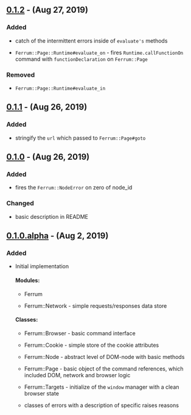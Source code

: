 ## [0.1.2] - (Aug 27, 2019) ##

### Added

- catch of the intermittent errors inside of `evaluate's` methods

- `Ferrum::Page::Runtime#evaluate_on` - fires `Runtime.callFunctionOn` command with `functionDeclaration` on `Ferrum::Page`

### Removed

- `Ferrum::Page::Runtime#evaluate_in`

## [0.1.1] - (Aug 26, 2019) ##

### Added

- stringify the `url` which passed to `Ferrum::Page#goto`

## [0.1.0] - (Aug 26, 2019) ##

### Added

- fires the `Ferrum::NodeError` on zero of node_id

### Changed

- basic description in README 

## [0.1.0.alpha] - (Aug 2, 2019) ##

### Added

- Initial implementation

    #### Modules:

    - Ferrum

    - Ferrum::Network - simple requests/responses data store

    #### Classes:

    - Ferrum::Browser - basic command interface

    - Ferrum::Cookie - simple store of the cookie attributes

    - Ferrum::Node - abstract level of DOM-node with basic methods

    - Ferrum::Page - basic object of the command references, which included DOM, network and browser logic

    - Ferrum::Targets - initialize of the `window` manager with a clean browser state

    - classes of errors with a description of specific raises reasons

[0.1.2]: https://github.com/rubycdp/ferrum/compare/v0.1.1...v0.1.2
[0.1.1]: https://github.com/rubycdp/ferrum/compare/v0.1.0...v0.1.1
[0.1.0]: https://github.com/rubycdp/ferrum/compare/v0.1.0.alpha...v0.1.0
[0.1.0.alpha]: https://github.com/rubycdp/ferrum/releases/tag/v0.1.0.alpha

